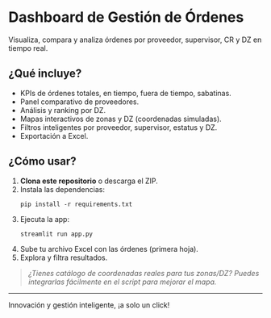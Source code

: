 
# Dashboard de Gestión de Órdenes

Visualiza, compara y analiza órdenes por proveedor, supervisor, CR y DZ en tiempo real.

## ¿Qué incluye?
- KPIs de órdenes totales, en tiempo, fuera de tiempo, sabatinas.
- Panel comparativo de proveedores.
- Análisis y ranking por DZ.
- Mapas interactivos de zonas y DZ (coordenadas simuladas).
- Filtros inteligentes por proveedor, supervisor, estatus y DZ.
- Exportación a Excel.

## ¿Cómo usar?

1. **Clona este repositorio** o descarga el ZIP.
2. Instala las dependencias:
   ```
   pip install -r requirements.txt
   ```
3. Ejecuta la app:
   ```
   streamlit run app.py
   ```
4. Sube tu archivo Excel con las órdenes (primera hoja).
5. Explora y filtra resultados.

> *¿Tienes catálogo de coordenadas reales para tus zonas/DZ? Puedes integrarlas fácilmente en el script para mejorar el mapa.*

---

Innovación y gestión inteligente, ¡a solo un click!
